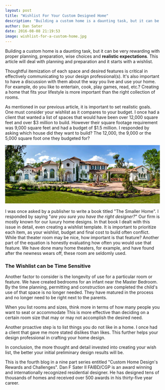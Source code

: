 ```yaml
---
layout: post
title: "Wishlist For Your Custom Designed Home"
description: "Building a custom home is a daunting task, but it can be very rewarding with proper planning, preparation, wise choices and realistic expectations. This article will deal with planning and preparation and it starts with a wishlist."
author: Dan Sater
date: 2016-08-08 21:19:53
image: wishlist-for-a-custom-home.jpg
---
```

Building a custom home is a daunting task, but it can be very rewarding with proper planning, preparation, wise choices and **realistic expectations**. This article will deal with planning and preparation and it starts with a wishlist.<!--more-->

Thoughtful itemization of each space and desired features is critical in effectively communicating to your design professional(s). It's also important to have a discussion with them about the way you live and use your home. For example, do you like to entertain, cook, play games, read, etc.? Creating a home that fits your lifestyle is more important than the right collection of rooms.

As mentioned in our previous article, it is important to set realistic goals. One must consider your wishlist as it compares to your budget. I once had a client that wanted a list of spaces that would have been over 12,000 square feet and over $3 million to build. However their square footage requirement was 9,000 square feet and had a budget of $1.5 million. I responded by asking which house did they want to build? The 12,000, the 9,000 or the 5,000 square foot one they budgeted for?

![Wishlist for your custom home](/images/custom-designed-home.jpg)


I was once asked by a publisher to write a book titled "The Smaller Home". I responded by saying "*are you sure you have the right designer?*" Our firm is mostly known for our luxury home designs. In that book I dealt with this issue in detail, even creating a wishlist template. It is important to prioritize each item, as your wishlist, budget and final cost to build often conflict. While that theater room may be nice, how important is that feature? Another part of the equation is honestly evaluating how often you would use that feature. We have done many home theaters, for example, and have found after the newness wears off, these room are seldomly used.

### The Wishlist can be Time Sensitive

Another factor to consider is the longevity of use for a particular room or feature. We have created bedrooms for an infant near the Master Bedroom. By the time planning, permitting and construction are completed the child's use of that space is no longer needed. They have matured in the process and no longer need to be right next to the parents.

When you list rooms and sizes, think more in terms of how many people you want to seat or accommodate This is more effective than deciding on a certain room size that may or may not accomplish the desired need.

Another proactive step is to list things you do not like in a home. I once had a client that gave me more stated dislikes than likes. This further helps your design professional in crafting your home design.

In conclusion, the more thought and detail invested into creating your wish list, the better your initial preliminary design results will be.

This is the fourth blog in a nine part series entitled "Custom Home Design's Rewards and Challenges". Dan F Sater II FAIBD/CGP is an award winning and internationally recognized residential designer. He has designed tens of thousands of homes and received over 500 awards in his thirty-five year career.
